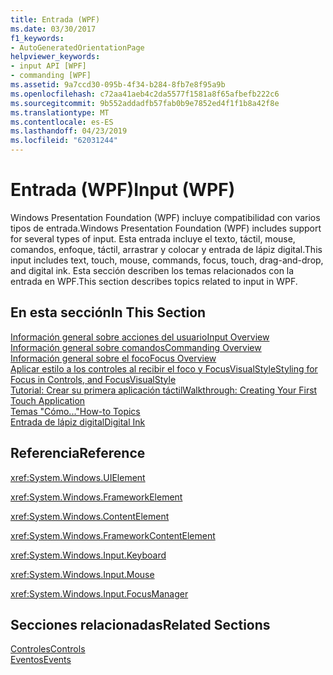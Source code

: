 ```yaml
---
title: Entrada (WPF)
ms.date: 03/30/2017
f1_keywords:
- AutoGeneratedOrientationPage
helpviewer_keywords:
- input API [WPF]
- commanding [WPF]
ms.assetid: 9a7ccd30-095b-4f34-b284-8fb7e8f95a9b
ms.openlocfilehash: c72aa41aeb4c2da5577f1581a8f65afbefb222c6
ms.sourcegitcommit: 9b552addadfb57fab0b9e7852ed4f1f1b8a42f8e
ms.translationtype: MT
ms.contentlocale: es-ES
ms.lasthandoff: 04/23/2019
ms.locfileid: "62031244"
---
```

# <a name="input-wpf"></a><span data-ttu-id="bfcfd-102">Entrada (WPF)</span><span class="sxs-lookup"><span data-stu-id="bfcfd-102">Input (WPF)</span></span>
<span data-ttu-id="bfcfd-103">Windows Presentation Foundation (WPF) incluye compatibilidad con varios tipos de entrada.</span><span class="sxs-lookup"><span data-stu-id="bfcfd-103">Windows Presentation Foundation (WPF) includes support for several types of input.</span></span> <span data-ttu-id="bfcfd-104">Esta entrada incluye el texto, táctil, mouse, comandos, enfoque, táctil, arrastrar y colocar y entrada de lápiz digital.</span><span class="sxs-lookup"><span data-stu-id="bfcfd-104">This input includes text, touch, mouse, commands, focus, touch, drag-and-drop, and digital ink.</span></span> <span data-ttu-id="bfcfd-105">Esta sección describen los temas relacionados con la entrada en WPF.</span><span class="sxs-lookup"><span data-stu-id="bfcfd-105">This section describes topics related to input in WPF.</span></span>  
  
## <a name="in-this-section"></a><span data-ttu-id="bfcfd-106">En esta sección</span><span class="sxs-lookup"><span data-stu-id="bfcfd-106">In This Section</span></span>  
 [<span data-ttu-id="bfcfd-107">Información general sobre acciones del usuario</span><span class="sxs-lookup"><span data-stu-id="bfcfd-107">Input Overview</span></span>](input-overview.md)  
 [<span data-ttu-id="bfcfd-108">Información general sobre comandos</span><span class="sxs-lookup"><span data-stu-id="bfcfd-108">Commanding Overview</span></span>](commanding-overview.md)  
 [<span data-ttu-id="bfcfd-109">Información general sobre el foco</span><span class="sxs-lookup"><span data-stu-id="bfcfd-109">Focus Overview</span></span>](focus-overview.md)  
 [<span data-ttu-id="bfcfd-110">Aplicar estilo a los controles al recibir el foco y FocusVisualStyle</span><span class="sxs-lookup"><span data-stu-id="bfcfd-110">Styling for Focus in Controls, and FocusVisualStyle</span></span>](styling-for-focus-in-controls-and-focusvisualstyle.md)  
 [<span data-ttu-id="bfcfd-111">Tutorial: Crear su primera aplicación táctil</span><span class="sxs-lookup"><span data-stu-id="bfcfd-111">Walkthrough: Creating Your First Touch Application</span></span>](walkthrough-creating-your-first-touch-application.md)  
 [<span data-ttu-id="bfcfd-112">Temas "Cómo..."</span><span class="sxs-lookup"><span data-stu-id="bfcfd-112">How-to Topics</span></span>](input-and-commands-how-to-topics.md)  
 [<span data-ttu-id="bfcfd-113">Entrada de lápiz digital</span><span class="sxs-lookup"><span data-stu-id="bfcfd-113">Digital Ink</span></span>](digital-ink.md)  
  
## <a name="reference"></a><span data-ttu-id="bfcfd-114">Referencia</span><span class="sxs-lookup"><span data-stu-id="bfcfd-114">Reference</span></span>  
 <xref:System.Windows.UIElement>  
  
 <xref:System.Windows.FrameworkElement>  
  
 <xref:System.Windows.ContentElement>  
  
 <xref:System.Windows.FrameworkContentElement>  
  
 <xref:System.Windows.Input.Keyboard>  
  
 <xref:System.Windows.Input.Mouse>  
  
 <xref:System.Windows.Input.FocusManager>  
  
## <a name="related-sections"></a><span data-ttu-id="bfcfd-115">Secciones relacionadas</span><span class="sxs-lookup"><span data-stu-id="bfcfd-115">Related Sections</span></span>  
 [<span data-ttu-id="bfcfd-116">Controles</span><span class="sxs-lookup"><span data-stu-id="bfcfd-116">Controls</span></span>](../controls/index.md)  
  [<span data-ttu-id="bfcfd-117">Eventos</span><span class="sxs-lookup"><span data-stu-id="bfcfd-117">Events</span></span>](events-wpf.md)
